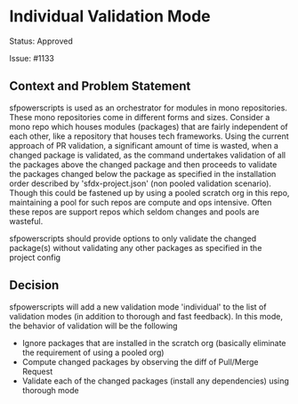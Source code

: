 # Individual Validation Mode

Status: Approved

Issue: #1133

## Context and Problem Statement

sfpowerscripts is used as an orchestrator for modules in mono repositories. These mono repositories come in different forms and sizes.  Consider a mono repo which houses modules (packages) that are fairly independent of each other, like a repository that houses tech frameworks. Using the current approach of PR validation, a significant amount of time is wasted, when a changed package is validated, as the command undertakes validation of all the packages above the changed package and then proceeds to validate the packages changed below the package as specified in the installation order described by 'sfdx-project.json' (non pooled validation scenario). Though this could be fastened up by using a pooled scratch org in this repo, maintaining a pool for such repos are compute and ops intensive. Often these repos are support repos which seldom changes and pools are wasteful.

sfpowerscripts should provide options to only validate the changed package(s) without  validating any other packages as specified in the project config

## Decision

sfpowerscripts will add a new validation mode 'individual' to the list of validation modes (in addition to thorough and fast feedback). In this mode, the behavior of validation will be the following

- Ignore packages that are installed in the scratch org (basically eliminate the requirement of using a pooled org)
- Compute changed packages by observing the diff of Pull/Merge Request
- Validate each of the changed packages (install any dependencies) using thorough mode 
